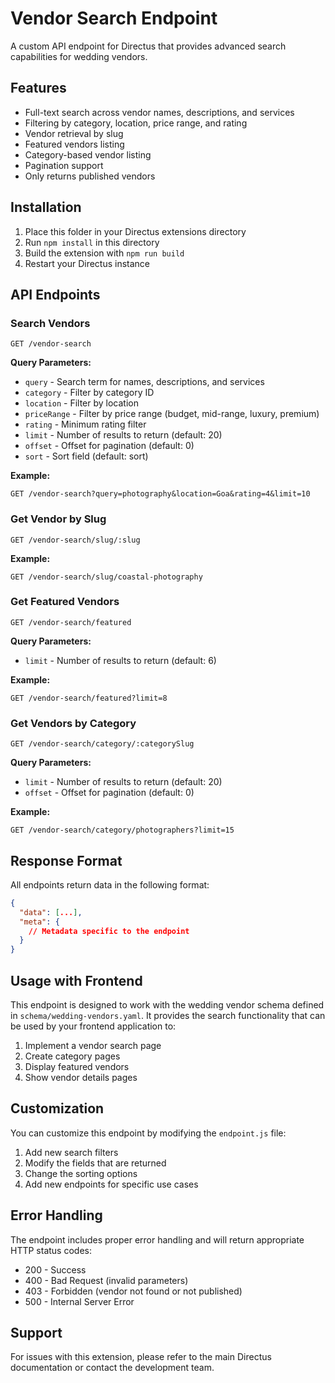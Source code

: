 # Vendor Search Endpoint

A custom API endpoint for Directus that provides advanced search capabilities for wedding vendors.

## Features

- Full-text search across vendor names, descriptions, and services
- Filtering by category, location, price range, and rating
- Vendor retrieval by slug
- Featured vendors listing
- Category-based vendor listing
- Pagination support
- Only returns published vendors

## Installation

1. Place this folder in your Directus extensions directory
2. Run `npm install` in this directory
3. Build the extension with `npm run build`
4. Restart your Directus instance

## API Endpoints

### Search Vendors
```
GET /vendor-search
```

**Query Parameters:**
- `query` - Search term for names, descriptions, and services
- `category` - Filter by category ID
- `location` - Filter by location
- `priceRange` - Filter by price range (budget, mid-range, luxury, premium)
- `rating` - Minimum rating filter
- `limit` - Number of results to return (default: 20)
- `offset` - Offset for pagination (default: 0)
- `sort` - Sort field (default: sort)

**Example:**
```
GET /vendor-search?query=photography&location=Goa&rating=4&limit=10
```

### Get Vendor by Slug
```
GET /vendor-search/slug/:slug
```

**Example:**
```
GET /vendor-search/slug/coastal-photography
```

### Get Featured Vendors
```
GET /vendor-search/featured
```

**Query Parameters:**
- `limit` - Number of results to return (default: 6)

**Example:**
```
GET /vendor-search/featured?limit=8
```

### Get Vendors by Category
```
GET /vendor-search/category/:categorySlug
```

**Query Parameters:**
- `limit` - Number of results to return (default: 20)
- `offset` - Offset for pagination (default: 0)

**Example:**
```
GET /vendor-search/category/photographers?limit=15
```

## Response Format

All endpoints return data in the following format:

```json
{
  "data": [...],
  "meta": {
    // Metadata specific to the endpoint
  }
}
```

## Usage with Frontend

This endpoint is designed to work with the wedding vendor schema defined in `schema/wedding-vendors.yaml`. It provides the search functionality that can be used by your frontend application to:

1. Implement a vendor search page
2. Create category pages
3. Display featured vendors
4. Show vendor details pages

## Customization

You can customize this endpoint by modifying the `endpoint.js` file:

1. Add new search filters
2. Modify the fields that are returned
3. Change the sorting options
4. Add new endpoints for specific use cases

## Error Handling

The endpoint includes proper error handling and will return appropriate HTTP status codes:

- 200 - Success
- 400 - Bad Request (invalid parameters)
- 403 - Forbidden (vendor not found or not published)
- 500 - Internal Server Error

## Support

For issues with this extension, please refer to the main Directus documentation or contact the development team.